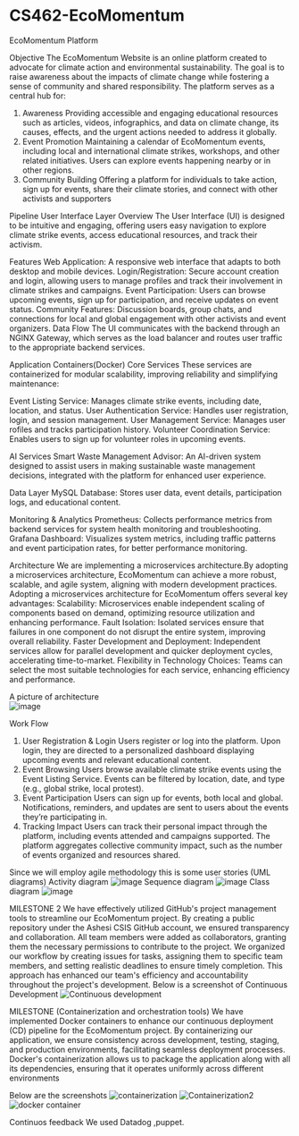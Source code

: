 # CS462-EcoMomentum

EcoMomentum Platform

Objective
The EcoMomentum Website is an online platform created to advocate for climate action and environmental sustainability. The goal is to raise awareness about the impacts of climate change while fostering a sense of community and shared responsibility. The platform serves as a central hub for:

1. Awareness
Providing accessible and engaging educational resources such as articles, videos, infographics, and data on climate change, its causes, effects, and the urgent actions needed to address it globally.
2. Event Promotion
Maintaining a calendar of EcoMomentum events, including local and international climate strikes, workshops, and other related initiatives. Users can explore events happening nearby or in other regions.
3. Community Building
Offering a platform for individuals to take action, sign up for events, share their climate stories, and connect with other activists and supporters

Pipeline
User Interface Layer
Overview
The User Interface (UI) is designed to be intuitive and engaging, offering users easy navigation to explore climate strike events, access educational resources, and track their activism.

Features
Web Application: A responsive web interface that adapts to both desktop and mobile devices.
Login/Registration: Secure account creation and login, allowing users to manage profiles and track their involvement in climate strikes and campaigns.
Event Participation: Users can browse upcoming events, sign up for participation, and receive updates on event status.
Community Features: Discussion boards, group chats, and connections for local and global engagement with other activists and event organizers.
Data Flow
The UI communicates with the backend through an NGINX Gateway, which serves as the load balancer and routes user traffic to the appropriate backend services.


Application Containers(Docker)
Core Services
These services are containerized for modular scalability, improving reliability and simplifying maintenance:

Event Listing Service: Manages climate strike events, including date, location, and status.
User Authentication Service: Handles user registration, login, and session management.
User Management Service: Manages user rofiles and tracks participation history.
Volunteer Coordination Service: Enables users to sign up for volunteer roles in upcoming events.

AI Services
Smart Waste Management Advisor: An AI-driven system designed to assist users in making sustainable waste management decisions, integrated with the platform for enhanced user experience.

Data Layer
MySQL Database: Stores user data, event details, participation logs, and educational content.

Monitoring & Analytics
Prometheus: Collects performance metrics from backend services for system health monitoring and troubleshooting.
Grafana Dashboard: Visualizes system metrics, including traffic patterns and event participation rates, for better performance monitoring.

Architecture 
We are implementing a microservices architecture.By adopting a microservices architecture, EcoMomentum can achieve a more robust, scalable, and agile system, aligning with modern development practices.
Adopting a microservices architecture for EcoMomentum offers several key advantages:
Scalability: Microservices enable independent scaling of components based on demand, optimizing resource utilization and enhancing performance.
Fault Isolation: Isolated services ensure that failures in one component do not disrupt the entire system, improving overall reliability.
Faster Development and Deployment: Independent services allow for parallel development and quicker deployment cycles, accelerating time-to-market.
Flexibility in Technology Choices: Teams can select the most suitable technologies for each service, enhancing efficiency and performance.

A picture of architecture  
![image](https://github.com/user-attachments/assets/a1dabe68-6dd6-450a-9a7c-7c7ab8aadc28)

Work Flow 
1. User Registration & Login
Users register or log into the platform.
Upon login, they are directed to a personalized dashboard displaying upcoming events and relevant educational content.
2. Event Browsing
Users browse available climate strike events using the Event Listing Service.
Events can be filtered by location, date, and type (e.g., global strike, local protest).
3. Event Participation
Users can sign up for events, both local and global.
Notifications, reminders, and updates are sent to users about the events they’re participating in.
4. Tracking Impact
Users can track their personal impact through the platform, including events attended and campaigns supported.
The platform aggregates collective community impact, such as the number of events organized and resources shared.


Since we will employ agile methodology this is some user stories (UML diagrams)
Activity diagram 
![image](https://github.com/user-attachments/assets/29c28c0b-8dae-4ea8-9f9f-b108a9512c61)
Sequence diagram
![image](https://github.com/user-attachments/assets/bd113415-791b-4d97-9df2-c78c1c78279d)
Class diagram 
![image](https://github.com/user-attachments/assets/d33cea47-7d94-46d9-9e80-f30f617a8718)


MILESTONE 2 
We have effectively utilized GitHub's project management tools to streamline our EcoMomentum project. By creating a public repository under the Ashesi CSIS GitHub account, we ensured transparency and collaboration. All team members were added as collaborators, granting them the necessary permissions to contribute to the project. We organized our workflow by creating issues for tasks, assigning them to specific team members, and setting realistic deadlines to ensure timely completion. This approach has enhanced our team's efficiency and accountability throughout the project's development.
Below is a screenshot of Continuous Development 
![Continuous development](https://github.com/user-attachments/assets/71b61743-a18f-45fb-8063-5573fb3bded6)

MILESTONE (Containerization and orchestration tools)
We have implemented Docker containers to enhance our continuous deployment (CD) pipeline for the EcoMomentum project. By containerizing our application, we ensure consistency across development, testing, staging, and production environments, facilitating seamless deployment processes. Docker's containerization allows us to package the application along with all its dependencies, ensuring that it operates uniformly across different environments

Below are the screenshots
![containerization](https://github.com/user-attachments/assets/6371b8df-e67b-4fa1-ae95-7ed2147d009a)
![Containerization2 ](https://github.com/user-attachments/assets/67268d4b-4966-491b-8193-5fbc80a62803)
![docker container ](https://github.com/user-attachments/assets/033313bb-c14a-4a74-b8cc-37e69548e17a)


Continuos feedback 
We used Datadog ,puppet.






